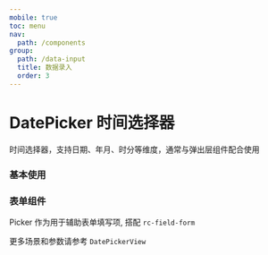 ```yaml
---
mobile: true
toc: menu
nav:
  path: /components
group:
  path: /data-input
  title: 数据录入
  order: 3
---
```


# DatePicker 时间选择器

时间选择器，支持日期、年月、时分等维度，通常与弹出层组件配合使用


### 基本使用

<code src="./demo/demo1.tsx"></code>

### 表单组件

Picker 作为用于辅助表单填写项, 搭配 `rc-field-form`

<code src="./demo/demo2.tsx"></code>

更多场景和参数请参考 `DatePickerView`


<API src="./DatePicker.tsx" ></API>



